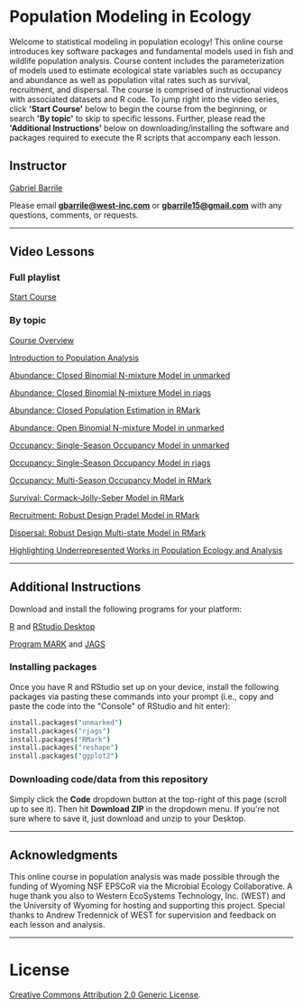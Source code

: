 # Population Modeling in Ecology

Welcome to statistical modeling in population ecology! This online course introduces key software packages and fundamental models used in fish and wildlife population analysis. Course content includes the parameterization of models used to estimate ecological state variables such as occupancy and abundance as well as population vital rates such as survival, recruitment, and dispersal. The course is comprised of instructional videos with associated datasets and R code. To jump right into the video series, click **'Start Course'** below to begin the course from the beginning, or search **'By topic'** to skip to specific lessons. Further, please read the **'Additional Instructions'** below on downloading/installing the software and packages required to execute the R scripts that accompany each lesson. 

## Instructor
[Gabriel Barrile](http://wyocoopunit.org/people/gabe-barrile)

Please email **gbarrile@west-inc.com** or **gbarrile15@gmail.com** with any questions, comments, or requests.

---
  
## Video Lessons

### Full playlist
[Start Course](https://www.youtube.com/watch?v=5ObFFRI2xoo&list=PLWGk3h2cQBvKeYyRk5lg_5KU9vLNHLC2U) 
  
### By topic
[Course Overview](https://www.youtube.com/watch?v=5ObFFRI2xoo)

[Introduction to Population Analysis](https://www.youtube.com/watch?v=IwpAjLwmy7U) 

[Abundance: Closed Binomial N-mixture Model in unmarked](https://www.youtube.com/watch?v=J7NOK0Chibk) 

[Abundance: Closed Binomial N-mixture Model in rjags](https://www.youtube.com/watch?v=FCWAUiPMgYQ) 

[Abundance: Closed Population Estimation in RMark](https://www.youtube.com/watch?v=f7mOtAgtU6I) 

[Abundance: Open Binomial N-mixture Model in unmarked](https://www.youtube.com/watch?v=Xcxrxja8Y4E) 

[Occupancy: Single-Season Occupancy Model in unmarked](https://www.youtube.com/watch?v=o1m6kSs8d30) 

[Occupancy: Single-Season Occupancy Model in rjags](https://www.youtube.com/watch?v=eje-_m47Md0) 

[Occupancy: Multi-Season Occupancy Model in RMark](https://www.youtube.com/watch?v=11nDOiXXvVs) 

[Survival: Cormack-Jolly-Seber Model in RMark](https://www.youtube.com/watch?v=clrarHl9Vp0) 

[Recruitment: Robust Design Pradel Model in RMark](https://www.youtube.com/watch?v=mOII9_whEH4) 

[Dispersal: Robust Design Multi-state Model in RMark](https://www.youtube.com/watch?v=YUmt5YlgYhM)

[Highlighting Underrepresented Works in Population Ecology and Analysis](https://www.youtube.com/watch?v=-mkVZDw4cdY)

---

## Additional Instructions

Download and install the following programs for your platform:

[R](https://cran.r-project.org/) and [RStudio Desktop](http://www.rstudio.com/ide/download/)

[Program MARK](http://www.phidot.org/software/mark/downloads/) and [JAGS](https://sourceforge.net/projects/mcmc-jags/files/JAGS/4.x/)

### Installing packages
Once you have R and RStudio set up on your device, install the following packages via pasting these commands into your prompt (i.e., copy and paste the code into the "Console" of RStudio and hit enter):

```coffee
install.packages("unmarked")
install.packages("rjags")
install.packages("RMark")
install.packages("reshape")
install.packages("ggplot2")
```

### Downloading code/data from this repository 
Simply click the **Code** dropdown button at the top-right of this page (scroll up to see it). Then hit **Download ZIP** in the dropdown menu. If you're not sure where to save it, just download and unzip to your Desktop.

---

## Acknowledgments

This online course in population analysis was made possible through the funding of Wyoming NSF EPSCoR via the Microbial Ecology Collaborative. A huge thank you also to Western EcoSystems Technology, Inc. (WEST) and the University of Wyoming for hosting and supporting this project. Special thanks to Andrew Tredennick of WEST for supervision and feedback on each lesson and analysis. 


---

# License  
<a rel="license" href="http://creativecommons.org/licenses/by/2.0/">Creative Commons Attribution 2.0 Generic License</a>.

